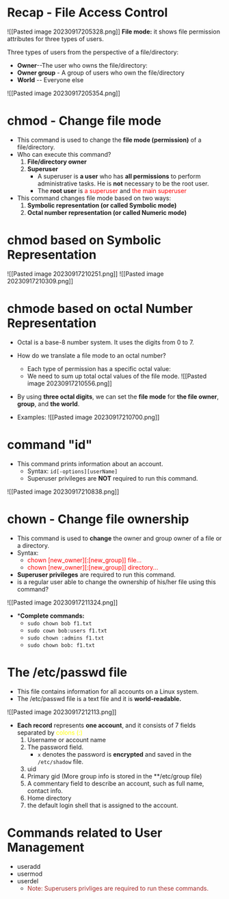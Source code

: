 
# Recap - File Access Control

![[Pasted image 20230917205328.png]]
**File mode:** it shows file permission attributes for three types of users.

Three types of users from the perspective of a file/directory:
- **Owner**--The user who owns the file/directory:
- **Owner group** - A group of users who own the file/directory
- **World** -- Everyone else

![[Pasted image 20230917205354.png]]

# chmod - Change file mode 

- This command is used to change the **file mode (permission)** of a file/directory.
- Who can execute this command?
	1. **File/directory owner**
	2. **Superuser**
		- A superuser is **a user** who has **all permissions** to perform administrative tasks. He is **not** necessary to be the root user.
		- The **root user** is  <font color="red">a superuser  </font> and <font color ="red"> the main superuser </font>
- This command changes file mode based on two ways:
	1. **Symbolic representation (or called Symbolic mode)**
	2. **Octal number representation (or called Numeric mode)**

# chmod based on Symbolic Representation 

![[Pasted image 20230917210251.png]]
![[Pasted image 20230917210309.png]]

# chmode based on octal Number Representation
- Octal is a base-8 number system. It uses the digits from 0 to 7.
- How do we translate a file mode to an octal number?
	- Each type of permission has a specific octal value:
	- We need to sum up total octal values of the file mode.
![[Pasted image 20230917210556.png]]
- By using **three octal digits**, we can set the **file mode** for **the file owner**, **group**, and **the world**.

- Examples: ![[Pasted image 20230917210700.png]]

# command "id"
- This command prints information about an account.
	- Syntax: `id[-options][userName]`
	- Superuser privileges are **NOT** required to run this command.

![[Pasted image 20230917210838.png]]

# chown - Change file ownership
- This command is used to **change** the owner and group owner of a file or a directory.
- Syntax:
	- <font color="red"> chown [new_owner][:[new_group]] file...</font>
	- <font color="red"> chown [new_owner][:[new_group]] directory...</font>
- **Superuser privileges** are required to run this command.
- is a regular user able to change the ownership of his/her file using this command?

![[Pasted image 20230917211324.png]]
* ***Complete commands:**
	* `sudo chown bob f1.txt`
	* `sudo cown bob:users f1.txt`
	* `sudo chown :admins f1.txt`
	* `sudo chown bob: f1.txt`

# The /etc/passwd file
- This file contains information for all accounts on a Linux system.
- The /etc/passwd file is a text file and it is **world-readable.**

![[Pasted image 20230917212113.png]]

- **Each record** represents **one account**, and it consists of 7 fields separated by <font color="yellow"> colons (:) </font>
	1. Username or account name
	2. The password field.
		- `x` denotes the password is **encrypted** and saved in the `/etc/shadow` file.
	3. uid
	4. Primary gid (More group info is stored in the **/etc/group file)
	5. A commentary field to describe an account, such as full name, contact info.
	6. Home directory 
	7. the default login shell that is assigned to the account.

# Commands related to User Management
- useradd
- usermod
- userdel
	- <font color="brown"> Note: Superusers privliges are required to run these commands. </font>


